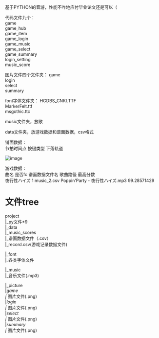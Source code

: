 基于PYTHON的音游，性能不咋地应付毕业论文还是可以（
 
代码文件九个：  
game  
game_hub  
game_item  
game_login  
game_music  
game_select  
game_summary  
login_setting  
music_score  
   
图片文件四个文件夹：
game  
login  
select  
summary  
  
font字体文件夹：
HGDBS_CNKI.TTF  
MarkerFelt.ttf  
msgothic.ttc  
  
music文件夹，放歌  
  
data文件夹，放游戏数据和谱面数据，csv格式  
  
铺面数据：  
节拍时间点 按键类型  下落轨道  

![image](https://user-images.githubusercontent.com/99095860/184466548-3dfb7e84-708c-44e6-9170-c361347110d3.png)

游戏数据：    
曲名         是否fc   谱面数据文件名            歌曲路径                   最高分数  
夜行性ハイズ	 1	      music_2.csv  	Poppin'Party - 夜行性ハイズ.mp3	   99.28571429  
  
# 文件tree  
  
project  
|_py文件*9  
|_data  
  |_music_scores  
    |_谱面数据文件（.csv）  
  |_record.csv(游戏记录数据文件)  
  
|_font  
  |_各类字体文件  
  
|_music  
  |_音乐文件(.mp3)  
  
|_picture    
  |_game  
    |_ 图片文件(.png)  
  |_login  
    |_ 图片文件(.png)  
  |_select  
    |_ 图片文件(.png)  
  |_summary  
    |_ 图片文件(.png)  
  
  
  
  
  
